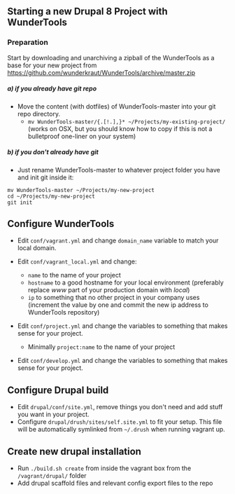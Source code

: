 ## Starting a new Drupal 8 Project with WunderTools

### Preparation

Start by downloading and unarchiving a zipball of the WunderTools as a base for your new project from
https://github.com/wunderkraut/WunderTools/archive/master.zip

##### a) if you already have git repo

* Move the content (with dotfiles) of WunderTools-master into your git repo directory.
  - `mv WunderTools-master/{.[!.],}* ~/Projects/my-existing-project/`  
(works on OSX, but you should know how to copy if this is not a bulletproof one-liner on your system)

##### b) if you don't already have git

* Just rename WunderTools-master to whatever project folder you have and init git inside it:
```
mv WunderTools-master ~/Projects/my-new-project
cd ~/Projects/my-new-project
git init
```

## Configure WunderTools

* Edit `conf/vagrant.yml` and change `domain_name` variable to match your local domain.
* Edit `conf/vagrant_local.yml` and change:
  - `name` to the name of your project
  - `hostname` to a good hostname for your local environment (preferably replace *www* part of your production domain 
 with *local*)
  - `ip` to something that no other project in your company uses (increment the value by one and commit the new ip 
 address to WunderTools repository)

* Edit `conf/project.yml` and change the variables to something that makes sense for your project.
  - Minimally `project:name` to the name of your project

* Edit `conf/develop.yml` and change the variables to something that makes sense for your project.

## Configure Drupal build

* Edit `drupal/conf/site.yml`, remove things you don't need and add stuff you want in your project.
* Configure `drupal/drush/sites/self.site.yml` to fit your setup. This file will be automatically symlinked from `~/.drush` when running vagrant up.

## Create new drupal installation

* Run `./build.sh create` from inside the vagrant box from the `/vagrant/drupal/` folder
* Add drupal scaffold files and relevant config export files to the repo
